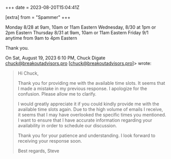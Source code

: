 +++
date = 2023-08-20T15:04:41Z

[extra]
from = "Spammer"
+++

Monday 8/28 at 9am, 10am or 11am Eastern
Wednesday, 8/30 at 1pm or 2pm Eastern
Thursday 8/31 at 9am, 10am or 11am Eastern
Friday 9/1 anytime from 9am to 4pm Eastern

Thank you.

On Sat, August 19, 2023 6:10 PM, Chuck Digate <chuck@breakoutadvisors.pro>
[chuck@breakoutadvisors.pro]> wrote:

> Hi Chuck,
> 
> Thank you for providing me with the available time slots. It seems that I made a mistake in my previous response. I apologize for the confusion. Please allow me to clarify.
> 
> I would greatly appreciate it if you could kindly provide me with the available time slots again. Due to the high volume of emails I receive, it seems that I may have overlooked the specific times you mentioned. I want to ensure that I have accurate information regarding your availability in order to schedule our discussion.
> 
> Thank you for your patience and understanding. I look forward to receiving your response soon.
> 
> Best regards,
> Steve
